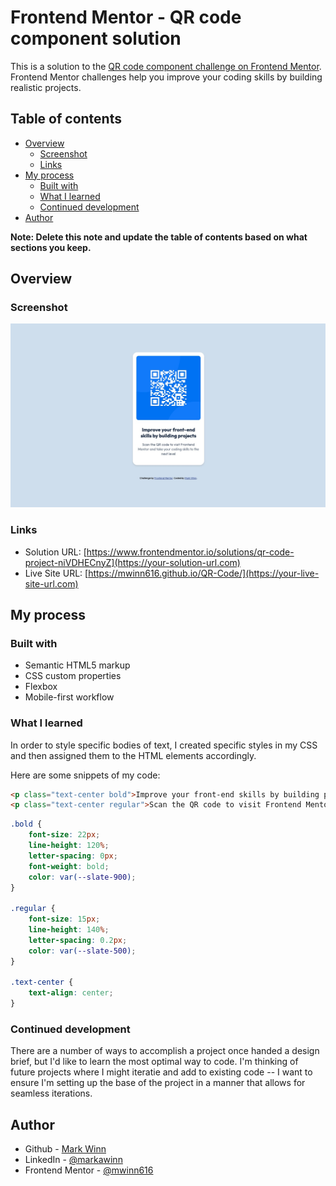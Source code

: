 # Frontend Mentor - QR code component solution

This is a solution to the [QR code component challenge on Frontend Mentor](https://www.frontendmentor.io/challenges/qr-code-component-iux_sIO_H). Frontend Mentor challenges help you improve your coding skills by building realistic projects. 

## Table of contents

- [Overview](#overview)
  - [Screenshot](#screenshot)
  - [Links](#links)
- [My process](#my-process)
  - [Built with](#built-with)
  - [What I learned](#what-i-learned)
  - [Continued development](#continued-development)
- [Author](#author)

**Note: Delete this note and update the table of contents based on what sections you keep.**

## Overview

### Screenshot

![](./images/screenshot.jpg)

### Links

- Solution URL: [https://www.frontendmentor.io/solutions/qr-code-project-niVDHECnyZ](https://your-solution-url.com)
- Live Site URL: [https://mwinn616.github.io/QR-Code/](https://your-live-site-url.com)

## My process

### Built with

- Semantic HTML5 markup
- CSS custom properties
- Flexbox
- Mobile-first workflow

### What I learned

In order to style specific bodies of text, I created specific styles in my CSS and then assigned them to the HTML elements accordingly.

Here are some snippets of my code:

```html
<p class="text-center bold">Improve your front-end skills by building projects</p>
<p class="text-center regular">Scan the QR code to visit Frontend Mentor and take your coding skills to the next level</p>
```
```css
.bold {
    font-size: 22px;
    line-height: 120%;
    letter-spacing: 0px;
    font-weight: bold;
    color: var(--slate-900);
}

.regular {
    font-size: 15px;
    line-height: 140%;
    letter-spacing: 0.2px;
    color: var(--slate-500);
}

.text-center {
    text-align: center;
}
```

### Continued development

There are a number of ways to accomplish a project once handed a design brief, but I'd like to learn the most optimal way to code. I'm thinking of future projects where I might iteratie and add to existing code -- I want to ensure I'm setting up the base of the project in a manner that allows for seamless iterations. 


## Author

- Github - [Mark Winn](https://github.com/mwinn616)
- LinkedIn - [@markawinn](https://www.linkedin.com/in/markawinn/)
- Frontend Mentor - [@mwinn616](https://www.frontendmentor.io/profile/mwinn616)